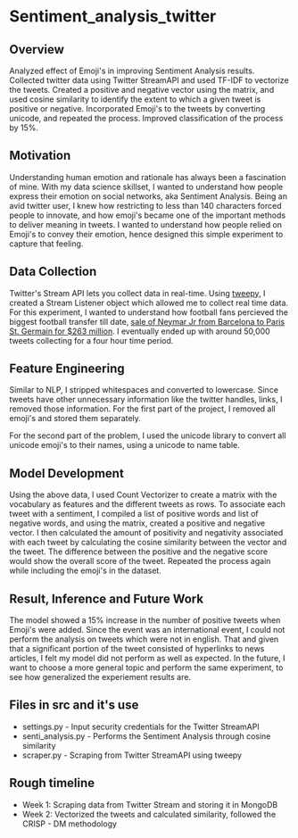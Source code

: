 # Sentiment_analysis_twitter

## Overview
Analyzed effect of Emoji's in improving Sentiment Analysis results. Collected twitter data using Twitter StreamAPI and used TF-IDF to vectorize the tweets. Created a positive and negative vector using the matrix, and used cosine similarity to identify the extent to which a given tweet is positive or negative. Incorporated Emoji's to the tweets by converting unicode, and repeated the process. Improved classification of the process by 15%. 

## Motivation
Understanding human emotion and rationale has always been a fascination of mine. With my data science skillset, I wanted to understand how people express their emotion on social networks, aka Sentiment Analysis. Being an avid twitter user, I knew how restricting to less than 140 characters forced people to innovate, and how emoji's became one of the important methods to deliver meaning in tweets. I wanted to understand how people relied on Emoji's to convey their emotion, hence designed this simple experiment to capture that feeling. 

## Data Collection
Twitter's Stream API lets you collect data in real-time. Using [tweepy](https://github.com/tweepy/tweepy), I created a Stream Listener object which allowed me to collect real time data. For this experiment, I wanted to understand how football fans percieved the biggest football transfer till date, [sale of Neymar Jr from Barcelona to Paris St. Germain for $263 million](https://www.cnbc.com/amp/2017/08/17/what-neymars-263-million-transfer-fee-means-for-the-future-of-soccer.html). 
I eventually ended up with around 50,000 tweets collecting for a four hour time period.

## Feature Engineering
Similar to NLP, I stripped whitespaces and converted to lowercase. Since tweets have other unnecessary information like the twitter handles, links, I removed those information. For the first part of the project, I removed all emoji's and stored them separately. 

For the second part of the problem, I used the unicode library to convert all unicode emoji's to their names, using a unicode to name table.

## Model Development
Using the above data, I used Count Vectorizer to create a matrix with the vocabulary as features and the different tweets as rows. To associate each tweet with a sentiment, I compiled a list of positive words and list of negative words, and using the matrix, created a positive and negative vector. I then calculated the amount of positivity and negativity associated with each tweet by calculating the cosine similarity between the vector and the tweet. The difference between the positive and the negative score would show the overall score of the tweet. 
Repeated the process again while including the emoji's in the dataset.

## Result, Inference and Future Work
The model showed a 15% increase in the number of positive tweets when Emoji's were added. Since the event was an international event, I could not perform the analysis on tweets which were not in english. That and given that a significant portion of the tweet consisted of hyperlinks to news articles, I felt my model did not perform as well as expected. In the future, I want to choose a more general topic and perform the same experiment, to see how generalized the experiement results are. 

## Files in src and it's use

* settings.py - Input security credentials for the Twitter StreamAPI
* senti_analysis.py - Performs the Sentiment Analysis through cosine similarity
* scraper.py - Scraping from Twitter StreamAPI using tweepy

## Rough timeline 

* Week 1: Scraping data from Twitter Stream and storing it in MongoDB
* Week 2: Vectorized the tweets and calculated similarity, followed the CRISP - DM methodology
